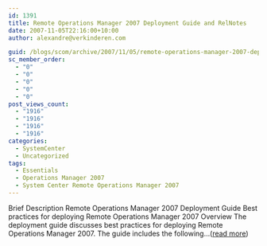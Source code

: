```yaml
---
id: 1391
title: Remote Operations Manager 2007 Deployment Guide and RelNotes
date: 2007-11-05T22:16:00+10:00
author: alexandre@verkinderen.com

guid: /blogs/scom/archive/2007/11/05/remote-operations-manager-2007-deployment-guide-and-relnotes.aspx
sc_member_order:
  - "0"
  - "0"
  - "0"
  - "0"
  - "0"
post_views_count:
  - "1916"
  - "1916"
  - "1916"
  - "1916"
categories:
  - SystemCenter
  - Uncategorized
tags:
  - Essentials
  - Operations Manager 2007
  - System Center Remote Operations Manager 2007
---
```

Brief Description Remote Operations Manager 2007 Deployment Guide Best practices for deploying Remote Operations Manager 2007 Overview The deployment guide discusses best practices for deploying Remote Operations Manager 2007. The guide includes the following&#8230;([read more](http://trycatch.be/blogs/scug/archive/2007/11/05/remote-operations-manager-2007-deployment-guide-and-relnotes.aspx))<img src="http://trycatch.be/aggbug.aspx?PostID=251" width="1" height="1" />

